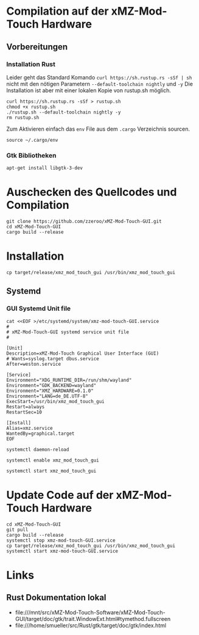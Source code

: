 

# Compilation auf der xMZ-Mod-Touch Hardware
## Vorbereitungen
### Installation Rust

Leider geht das Standard Komando `curl https://sh.rustup.rs -sSf | sh` nicht
mit den nötigen Parametern `--default-toolchain nightly` und `-y`
Die Installation ist aber mit einer lokalen Kopie von rustup.sh möglich.
```
curl https://sh.rustup.rs -sSf > rustup.sh
chmod +x rustup.sh
./rustup.sh --default-toolchain nightly -y
rm rustup.sh
```

Zum Aktivieren einfach das `env` File aus dem `.cargo` Verzeichnis sourcen.
```
source ~/.cargo/env
```

### Gtk Bibliotheken

```
apt-get install libgtk-3-dev
```

# Auschecken des Quellcodes und Compilation

```
git clone https://github.com/zzeroo/xMZ-Mod-Touch-GUI.git
cd xMZ-Mod-Touch-GUI
cargo build --release
```

# Installation
```
cp target/release/xmz_mod_touch_gui /usr/bin/xmz_mod_touch_gui
```

## Systemd
### GUI Systemd Unit file

```
cat <<EOF >/etc/systemd/system/xmz-mod-touch-GUI.service
#
# xMZ-Mod-Touch-GUI systemd service unit file
#

[Unit]
Description=xMZ-Mod-Touch Graphical User Interface (GUI)
# Wants=syslog.target dbus.service
After=weston.service

[Service]
Environment="XDG_RUNTIME_DIR=/run/shm/wayland"
Environment="GDK_BACKEND=wayland"
Environment="XMZ_HARDWARE=0.1.0"
Environment="LANG=de_DE.UTF-8"
ExecStart=/usr/bin/xmz_mod_touch_gui
Restart=always
RestartSec=10

[Install]
Alias=xmz.service
WantedBy=graphical.target
EOF
```

```
systemctl daemon-reload
```

```
systemctl enable xmz_mod_touch_gui
```

```
systemctl start xmz_mod_touch_gui
```


# Update Code auf der xMZ-Mod-Touch Hardware

```
cd xMZ-Mod-Touch-GUI
git pull
cargo build --release
systemctl stop xmz-mod-touch-GUI.service
cp target/release/xmz_mod_touch_gui /usr/bin/xmz_mod_touch_gui
systemctl start xmz-mod-touch-GUI.service
```



# Links
## Rust Dokumentation lokal
* file:///mnt/src/xMZ-Mod-Touch-Software/xMZ-Mod-Touch-GUI/target/doc/gtk/trait.WindowExt.html#tymethod.fullscreen
* file:///home/smueller/src/Rust/gtk/target/doc/gtk/index.html
